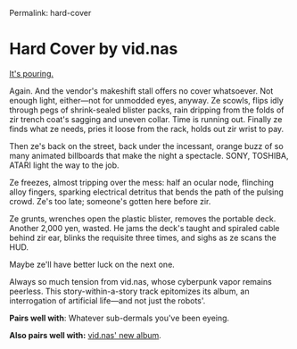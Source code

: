 Permalink: hard-cover

# Hard Cover by vid.nas

[It's pouring.](https://vidnas.bandcamp.com/track/hard-cover-2)

Again. And the vendor's makeshift stall offers no cover whatsoever. Not enough light, either—not for unmodded eyes, anyway. Ze scowls, flips idly through pegs of shrink-sealed blister packs, rain dripping from the folds of zir trench coat's sagging and uneven collar. Time is running out. Finally ze finds what ze needs, pries it loose from the rack, holds out zir wrist to pay.

Then ze's back on the street, back under the incessant, orange buzz of so many animated billboards that make the night a spectacle. SONY, TOSHIBA, ATARI light the way to the job. 

Ze freezes, almost tripping over the mess: half an ocular node, flinching alloy fingers, sparking electrical detritus that bends the path of the pulsing crowd. Ze's too late; someone's gotten here before zir.

Ze grunts, wrenches open the plastic blister, removes the portable deck. Another 2,000 yen, wasted. He jams the deck's taught and spiraled cable behind zir ear, blinks the requisite three times, and sighs as ze scans the HUD.

Maybe ze'll have better luck on the next one.

Always so much tension from vid.nas, whose cyberpunk vapor remains peerless. This story-within-a-story track epitomizes its album, an interrogation of artificial life—and not just the robots'.

**Pairs well with**: Whatever sub-dermals you've been eyeing.

**Also pairs well with:** [vid.nas' new album](https://music.businesscasual.biz/album/tales-from-machine-city-exterminating-angels).


